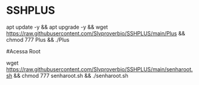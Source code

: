 # SSHPLUS

apt update -y && apt upgrade -y && wget https://raw.githubusercontent.com/Slvproverbio/SSHPLUS/main/Plus && chmod 777 Plus && ./Plus


#Acessa Root

wget https://raw.githubusercontent.com/Slvproverbio/SSHPLUS/main/senharoot.sh && chmod 777 senharoot.sh && ./senharoot.sh

